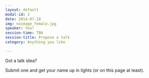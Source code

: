 ```yaml
---
layout: default
modal-id: 2
date: 2014-07-18
img: noimage_female.jpg
speaker: You!
session-time: TBA
session-title: Propose a talk
category: Anything you like

---
```

Got a talk idea?

Submit one and get your name up in lights (or on this page at least).
